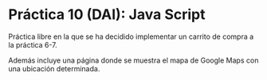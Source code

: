 # Práctica 10 (DAI): Java Script
Práctica libre en la que se ha decidido implementar un carrito de compra a la práctica 6-7.

Además incluye una página donde se muestra el mapa de Google Maps con una ubicación determinada.
